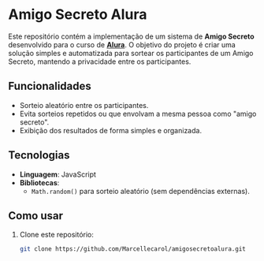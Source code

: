 # Amigo Secreto Alura

Este repositório contém a implementação de um sistema de **Amigo Secreto** desenvolvido para o curso de **[Alura](https://www.alura.com.br/)**. O objetivo do projeto é criar uma solução simples e automatizada para sortear os participantes de um Amigo Secreto, mantendo a privacidade entre os participantes.

## Funcionalidades

- Sorteio aleatório entre os participantes.
- Evita sorteios repetidos ou que envolvam a mesma pessoa como "amigo secreto".
- Exibição dos resultados de forma simples e organizada.

## Tecnologias

- **Linguagem**: JavaScript
- **Bibliotecas**: 
  - `Math.random()` para sorteio aleatório (sem dependências externas).

## Como usar

1. Clone este repositório:
   ```bash
   git clone https://github.com/Marcellecarol/amigosecretoalura.git
